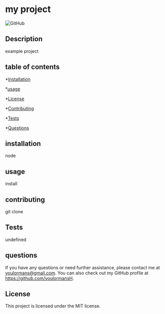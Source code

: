 
  # my project
  ![GitHub](https://img.shields.io/badge/license-MIT-blue)

  ## Description
  example project

  ## table of contents
  *[Installation](#Installation)

  *[usage](#usage)

  *[License](#licence)

  *[Contributing](#Contributing)

  *[Tests](#Tests)

  *[Questions](#questions)


  ## installation
  node

  ## usage
  install

  ## contributing
  git clone

  ## Tests
  undefined


  ## questions
  If you have any questions or need further assistance,
   please contact me at youlormans@gmail.com. 
   You can also check out my GitHub profile
    at https://github.com/youlormansH.

  ## License
This project is licensed under the MIT license.
